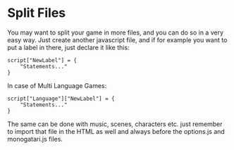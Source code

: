 # Split Files

You may want to split your game in more files, and you can do so in a very easy way. Just create another javascript file, and if for example you want to put a label in there, just declare it like this:

```
script["NewLabel"] = {
    "Statements..."
}
```

In case of Multi Language Games:

```
script["Language"]["NewLabel"] = {
    "Statements..."
}
```

The same can be done with music, scenes, characters etc. just remember to import that file in the HTML as well and always before the options.js and monogatari.js files.

